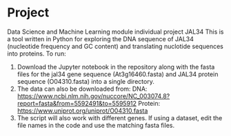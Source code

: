 # Project
Data Science and Machine Learning module individual project
JAL34
This is a tool written in Python for exploring the DNA sequence of JAL34 (nucleotide frequency and GC content) and translating nuclotide sequences into proteins.
To run:
1) Download the Jupyter notebook in the repository along with the fasta files for the jal34 gene sequence (At3g16460.fasta) and JAL34 protein sequence (O04310.fasta) into a single directory. 
2) The data can also be downloaded from:
      DNA: https://www.ncbi.nlm.nih.gov/nuccore/NC_003074.8?report=fasta&from=5592491&to=5595912
      Protein: https://www.uniprot.org/uniprot/O04310.fasta
3) The script will also work with different genes. If using a dataset, edit the file names in the code and use the matching fasta files.

